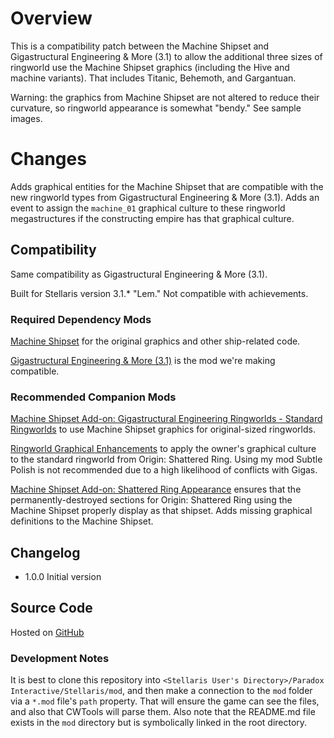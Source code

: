 # Overview

This is a compatibility patch between the Machine Shipset and Gigastructural Engineering & More (3.1) to allow the additional three sizes of ringworld use the Machine Shipset graphics (including the Hive and machine variants).  That includes Titanic, Behemoth, and Gargantuan.

Warning: the graphics from Machine Shipset are not altered to reduce their curvature, so ringworld appearance is somewhat "bendy."  See sample images.

# Changes

Adds graphical entities for the Machine Shipset that are compatible with the new ringworld types from Gigastructural Engineering & More (3.1).  Adds an event to assign the `machine_01` graphical culture to these ringworld megastructures if the constructing empire has that graphical culture.

## Compatibility

Same compatibility as Gigastructural Engineering & More (3.1).

Built for Stellaris version 3.1.\* "Lem."  Not compatible with achievements.

### Required Dependency Mods

[Machine Shipset](https://steamcommunity.com/sharedfiles/filedetails/?id=2077186491) for the original graphics and other ship-related code.

[Gigastructural Engineering & More (3.1)](https://steamcommunity.com/sharedfiles/filedetails/?id=1121692237) is the mod we're making compatible.

### Recommended Companion Mods

[Machine Shipset Add-on: Gigastructural Engineering Ringworlds - Standard Ringworlds]() to use Machine Shipset graphics for original-sized ringworlds.

[Ringworld Graphical Enhancements](https://steamcommunity.com/sharedfiles/filedetails/?id=2628518102) to apply the owner's graphical culture to the standard ringworld from Origin: Shattered Ring.  Using my mod Subtle Polish is not recommended due to a high likelihood of conflicts with Gigas.

[Machine Shipset Add-on: Shattered Ring Appearance](https://steamcommunity.com/sharedfiles/filedetails/?id=2628980994) ensures that the permanently-destroyed sections for Origin: Shattered Ring using the Machine Shipset properly display as that shipset.  Adds missing graphical definitions to the Machine Shipset.

## Changelog

* 1.0.0 Initial version

## Source Code

Hosted on [GitHub](https://github.com/corsairmarks/machine_shipset_gigastructures_ringworld_additional_compatibility)

### Development Notes

It is best to clone this repository into `<Stellaris User's Directory>/Paradox Interactive/Stellaris/mod`, and then make a connection to the `mod` folder via a `*.mod` file's `path` property.  That will ensure the game can see the files, and also that CWTools will parse them.  Also note that the README.md file exists in the `mod` directory but is symbolically linked in the root directory.